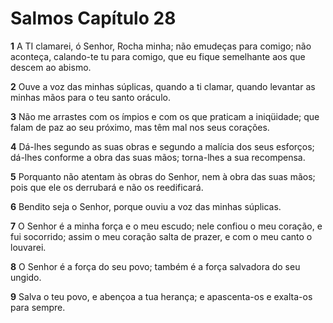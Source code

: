 # Salmos Capítulo 28

**1** 	A TI clamarei, ó Senhor, Rocha minha; não emudeças para comigo; não aconteça, calando-te tu para comigo, que eu fique semelhante aos que descem ao abismo.

**2** 	Ouve a voz das minhas súplicas, quando a ti clamar, quando levantar as minhas mãos para o teu santo oráculo.

**3** 	Não me arrastes com os ímpios e com os que praticam a iniqüidade; que falam de paz ao seu próximo, mas têm mal nos seus corações.

**4** 	Dá-lhes segundo as suas obras e segundo a malícia dos seus esforços; dá-lhes conforme a obra das suas mãos; torna-lhes a sua recompensa.

**5** 	Porquanto não atentam às obras do Senhor, nem à obra das suas mãos; pois que ele os derrubará e não os reedificará.

**6** 	Bendito seja o Senhor, porque ouviu a voz das minhas súplicas.

**7** 	O Senhor é a minha força e o meu escudo; nele confiou o meu coração, e fui socorrido; assim o meu coração salta de prazer, e com o meu canto o louvarei.

**8** 	O Senhor é a força do seu povo; também é a força salvadora do seu ungido.

**9** 	Salva o teu povo, e abençoa a tua herança; e apascenta-os e exalta-os para sempre.

